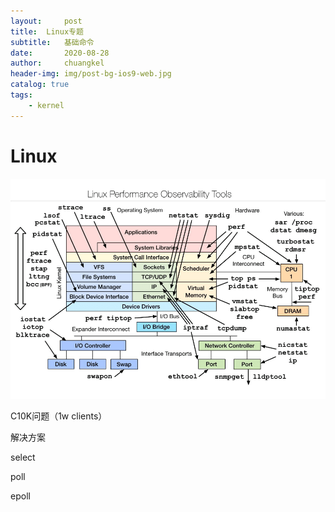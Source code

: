 ```yaml
---
layout:     post
title:	Linux专题
subtitle: 	基础命令
date:       2020-08-28
author:     chuangkel
header-img: img/post-bg-ios9-web.jpg
catalog: true
tags:
    - kernel
---
```


# Linux

![1566983094887](/../img/linux性能监测工具.png)



C10K问题（1w clients）

解决方案

select 

poll

epoll 